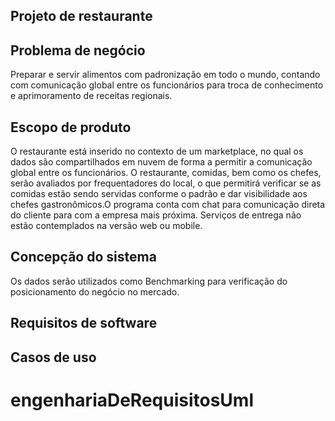 ## Projeto de restaurante
## Problema de negócio
Preparar e servir alimentos com padronização em todo o mundo, contando com comunicação global entre os funcionários para troca de conhecimento e aprimoramento de receitas regionais.  
## Escopo de produto
O restaurante está inserido no contexto de um marketplace, no qual os dados são compartilhados em nuvem de forma a permitir a comunicação global entre os funcionários. O restaurante, comidas, bem como os chefes, serão avaliados por frequentadores do local, o que permitirá verificar se as comidas estão sendo servidas conforme o padrão e dar visibilidade aos chefes gastronômicos.O programa conta com chat para comunicação direta do cliente para com a empresa mais próxima.
Serviços de entrega não estão contemplados na versão web ou mobile. 

## Concepção do sistema
Os dados serão utilizados como Benchmarking para verificação do posicionamento do negócio no mercado.  
## Requisitos de software
## Casos de uso
# engenhariaDeRequisitosUml
